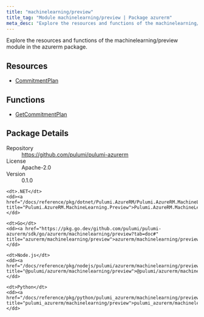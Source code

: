 ```yaml
---
title: "machinelearning/preview"
title_tag: "Module machinelearning/preview | Package azurerm"
meta_desc: "Explore the resources and functions of the machinelearning/preview module in the azurerm package."
---
```


<!-- WARNING: this file was generated by Pulumi Docs Generator. -->
<!-- Do not edit by hand unless you're certain you know what you are doing! -->

Explore the resources and functions of the machinelearning/preview module in the azurerm package.

<h2 id="resources">Resources</h2>
<ul class="api">
    <li><a href="commitmentplan" title="CommitmentPlan"><span class="symbol resource"></span>CommitmentPlan</a></li>
</ul>

<h2 id="functions">Functions</h2>
<ul class="api">
    <li><a href="getcommitmentplan" title="GetCommitmentPlan"><span class="symbol function"></span>GetCommitmentPlan</a></li>
</ul>

<h2 id="package-details">Package Details</h2>
<dl class="package-details">
	<dt>Repository</dt>
	<dd><a href="https://github.com/pulumi/pulumi-azurerm">https://github.com/pulumi/pulumi-azurerm</a></dd>
	<dt>License</dt>
	<dd>Apache-2.0</dd>
	<dt>Version</dt>
	<dd>0.1.0</dd>
</dl>



<dl class="tabular">

    <dt>.NET</dt>
    <dd><a href="/docs/reference/pkg/dotnet/Pulumi.AzureRM/Pulumi.AzureRM.MachineLearning.Preview.html" title="Pulumi.AzureRM.MachineLearning.Preview">Pulumi.AzureRM.MachineLearning.Preview</a></dd>

    <dt>Go</dt>
    <dd><a href="https://pkg.go.dev/github.com/pulumi/pulumi-azurerm/sdk/go/azurerm/machinelearning/preview?tab=doc#" title="azurerm/machinelearning/preview">azurerm/machinelearning/preview</a></dd>

    <dt>Node.js</dt>
    <dd><a href="/docs/reference/pkg/nodejs/pulumi/azurerm/machinelearning/preview/#" title="@pulumi/azurerm/machinelearning/preview">@pulumi/azurerm/machinelearning/preview</a></dd>

    <dt>Python</dt>
    <dd><a href="/docs/reference/pkg/python/pulumi_azurerm/machinelearning/preview" title="pulumi_azurerm/machinelearning/preview">pulumi_azurerm/machinelearning/preview</a></dd>

</dl>

